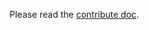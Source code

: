 Please read the
[contribute doc](https://github.com/PyCQA/pylint/blob/master/doc/development_guide/contribute.rst).
